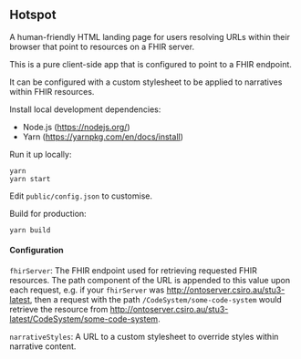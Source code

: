 ## Hotspot

A human-friendly HTML landing page for users resolving URLs within their browser that point to resources on a FHIR server.

This is a pure client-side app that is configured to point to a FHIR endpoint.

It can be configured with a custom stylesheet to be applied to narratives within FHIR resources.

Install local development dependencies:

* Node.js (https://nodejs.org/)
* Yarn (https://yarnpkg.com/en/docs/install)

Run it up locally:

```
yarn
yarn start
```

Edit `public/config.json` to customise.

Build for production:

```
yarn build
```

#### Configuration

`fhirServer`: The FHIR endpoint used for retrieving requested FHIR resources.
The path component of the URL is appended to this value upon each request, e.g.
if your `fhirServer` was http://ontoserver.csiro.au/stu3-latest, then a request
with the path `/CodeSystem/some-code-system` would retrieve the resource from
http://ontoserver.csiro.au/stu3-latest/CodeSystem/some-code-system.

`narrativeStyles`: A URL to a custom stylesheet to override styles within
narrative content.
